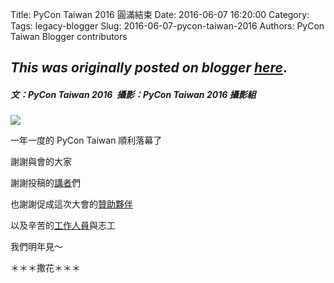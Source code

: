 Title: PyCon Taiwan 2016 圓滿結束
Date: 2016-06-07 16:20:00
Category:
Tags: legacy-blogger
Slug: 2016-06-07-pycon-taiwan-2016
Authors: PyCon Taiwan Blogger contributors

*This was originally posted on blogger [here](https://pycontw.blogspot.com/2016/06/pycon-taiwan-2016.html)*.
---
##### 文：PyCon Taiwan 2016  攝影：PyCon Taiwan 2016 攝影組



[![](https://2.bp.blogspot.com/-nLs2oI7ozPE/V1aGtEkHrCI/AAAAAAAAD3c/it_NlQKISiY7dFOXn4fJHByxNGhLuLi8wCLcB/s1600/27237439720_c602488276_k.jpg)](https://www.flickr.com/photos/pycon_tw_2016/27237439720/)



一年一度的 PyCon Taiwan 順利落幕了






謝謝與會的大家




謝謝投稿的[講者](https://tw.pycon.org/2016/events/talks/)們




也謝謝促成這次大會的[贊助夥伴](https://tw.pycon.org/2016/sponsors/)




以及辛苦的[工作人員](https://tw.pycon.org/2016/about/staff/)與志工




我們明年見～






＊＊＊撒花＊＊＊
